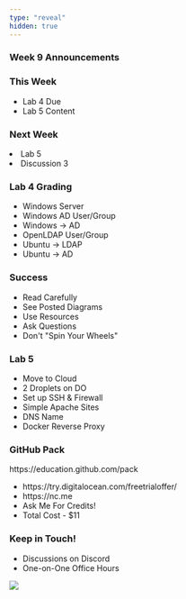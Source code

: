 ```yaml
---
type: "reveal"
hidden: true
---
```


<section>
	<h3>Week 9 Announcements</h3>
</section>
<section>
	<h3>This Week</h3>
	<ul>
		<li>Lab 4 Due</li>
		<li>Lab 5 Content</li>
	</ul>
	<h3>Next Week</h3>
		<li>Lab 5</li>
		<li>Discussion 3</li>
	</ul>
</section>
<section>
	<h3>Lab 4 Grading</h3>
	<ul>
		<li>Windows Server</li>
		<li>Windows AD User/Group</li>
		<li>Windows -> AD</li>
		<li>OpenLDAP User/Group</li>
		<li>Ubuntu -> LDAP</li>
		<li>Ubuntu -> AD</li>
	</ul>
</section>
<section>
	<h3>Success</h3>
	<ul>
		<li>Read Carefully</li>
		<li>See Posted Diagrams</li>
		<li>Use Resources</li>
		<li>Ask Questions</li>
		<li>Don't "Spin Your Wheels"</li>
	</ul>
</section>
<section>
	<h3>Lab 5</h3>
	<ul>
	  <li>Move to Cloud</li>
	  <li>2 Droplets on DO</li>
	  <li>Set up SSH & Firewall</li>
	  <li>Simple Apache Sites</li>
	  <li>DNS Name</li>
	  <li>Docker Reverse Proxy</li>
	</ul>
</section>
<section>
	<h3>GitHub Pack</h3>
	<p>https://education.github.com/pack</p>
	<ul>
		<li>https://try.digitalocean.com/freetrialoffer/</li>
		<li>https://nc.me</li>
		<li>Ask Me For Credits!</li>
		<li>Total Cost - $11</li>
	</ul>
</section>
<section>
	<h3>Keep in Touch!</h3>
	<ul>
	  <li>Discussions on Discord</li>
	  <li>One-on-One Office Hours</li>
	</ul>
</section>
<section>
  <img class="stretch" src="https://imgs.xkcd.com/comics/the_cloud.png">
</section>